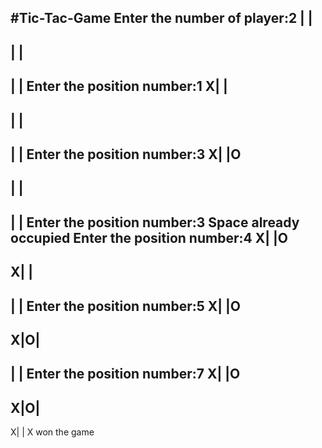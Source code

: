 #Tic-Tac-Game
Enter the number of player:2
 | | 
------
 | | 
------
 | | 
Enter the position number:1
X| | 
------
 | | 
------
 | | 
Enter the position number:3
X| |O
------
 | | 
------
 | | 
Enter the position number:3
Space already occupied
Enter the position number:4
X| |O
------
X| | 
------
 | | 
Enter the position number:5
X| |O
------
X|O| 
------
 | | 
Enter the position number:7
X| |O
------
X|O| 
------
X| | 
X won the game

